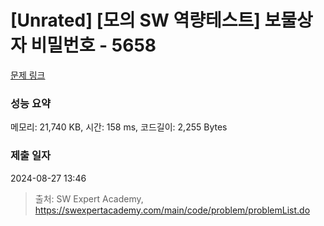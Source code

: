# [Unrated] [모의 SW 역량테스트] 보물상자 비밀번호 - 5658 

[문제 링크](https://swexpertacademy.com/main/code/problem/problemDetail.do?contestProbId=AWXRUN9KfZ8DFAUo) 

### 성능 요약

메모리: 21,740 KB, 시간: 158 ms, 코드길이: 2,255 Bytes

### 제출 일자

2024-08-27 13:46



> 출처: SW Expert Academy, https://swexpertacademy.com/main/code/problem/problemList.do